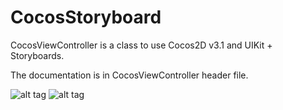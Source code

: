 CocosStoryboard
===============

CocosViewController is a class to use Cocos2D v3.1 and UIKit + Storyboards.

The documentation is in CocosViewController header file.

![alt tag](http://www.dimitrigiani.it/files/cocos-uikit-1.png)
![alt tag](http://www.dimitrigiani.it/files/cocos-uikit-2.png)
